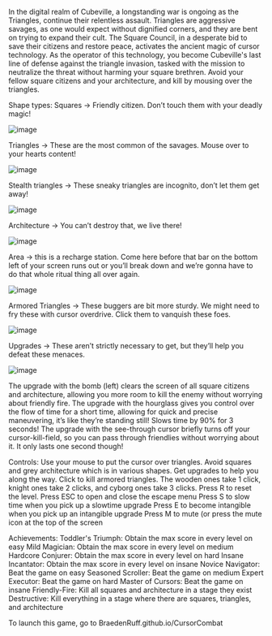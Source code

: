 In the digital realm of Cubeville, a longstanding war is ongoing as the Triangles, continue their relentless
assault. Triangles are aggressive savages, as one would expect without dignified corners, and they are
bent on trying to expand their cult. The Square Council, in a desperate bid to save their citizens and
restore peace, activates the ancient magic of cursor technology.
As the operator of this technology, you become Cubeville's last line of defense against the triangle
invasion, tasked with the mission to neutralize the threat without harming your square brethren.
Avoid your fellow square citizens and your architecture, and kill by mousing over the triangles.

Shape types:
Squares -> Friendly citizen. Don’t touch them with your deadly magic!

![image](https://github.com/BraedenRuff/CursorCombat/assets/45854390/aeee904c-77f0-4bb6-9c1b-aeb051f08e86)

Triangles -> These are the most common of the savages. Mouse over to your hearts content!

![image](https://github.com/BraedenRuff/CursorCombat/assets/45854390/70c75a09-f9fc-46fb-9d26-4378ca314760)

Stealth triangles -> These sneaky triangles are incognito, don’t let them get away!

![image](https://github.com/BraedenRuff/CursorCombat/assets/45854390/1f602308-ec33-4cbf-94ce-bfdff7e4f340)

Architecture -> You can’t destroy that, we live there!

![image](https://github.com/BraedenRuff/CursorCombat/assets/45854390/33a60bf6-4ea2-48ad-909a-1658f5c97476)

Area -> this is a recharge station. Come here before that bar on the bottom left of your screen runs out
or you’ll break down and we’re gonna have to do that whole ritual thing all over again.

![image](https://github.com/BraedenRuff/CursorCombat/assets/45854390/b6ac62b1-20c5-4cb9-8e60-6cd6017bcf75)

Armored Triangles -> These buggers are bit more sturdy. We might need to fry these with cursor
overdrive. Click them to vanquish these foes.

![image](https://github.com/BraedenRuff/CursorCombat/assets/45854390/c5c055d2-ab12-4641-889a-3a81a04a8b60)

Upgrades -> These aren’t strictly necessary to get, but they’ll help you defeat these menaces.

![image](https://github.com/BraedenRuff/CursorCombat/assets/45854390/b13489c5-73a8-4c29-8526-f09194ad173b)

The upgrade with the bomb (left) clears the screen of all square citizens and architecture, allowing you
more room to kill the enemy without worrying about friendly fire.
The upgrade with the hourglass gives you control over the flow of time for a short time, allowing for
quick and precise maneuvering, it’s like they’re standing still! Slows time by 90% for 3 seconds!
The upgrade with the see-through cursor briefly turns off your cursor-kill-field, so you can pass through
friendlies without worrying about it. It only lasts one second though!

Controls:
Use your mouse to put the cursor over triangles. Avoid squares and grey architecture which is in various
shapes. Get upgrades to help you along the way. Click to kill armored triangles. The wooden ones take 1
click, knight ones take 2 clicks, and cyborg ones take 3 clicks.
Press R to reset the level.
Press ESC to open and close the escape menu
Press S to slow time when you pick up a slowtime upgrade
Press E to become intangible when you pick up an intangible upgrade
Press M to mute (or press the mute icon at the top of the screen

Achievements:
Toddler's Triumph: Obtain the max score in every level on easy
Mild Magician: Obtain the max score in every level on medium
Hardcore Conjurer: Obtain the max score in every level on hard
Insane Incantator: Obtain the max score in every level on insane
Novice Navigator: Beat the game on easy
Seasoned Scroller: Beat the game on medium
Expert Executor: Beat the game on hard
Master of Cursors: Beat the game on insane
Friendly-Fire: Kill all squares and architecture in a stage they exist
Destructive: Kill everything in a stage where there are squares, triangles, and architecture

To launch this game, go to BraedenRuff.github.io/CursorCombat
